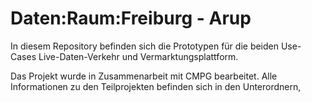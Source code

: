 # Daten:Raum:Freiburg - Arup

In diesem Repository befinden sich die Prototypen für die beiden Use-Cases Live-Daten-Verkehr und Vermarktungsplattform. 

Das Projekt wurde in Zusammenarbeit mit CMPG bearbeitet. Alle Informationen zu den Teilprojekten befinden sich in den Unterordnern,

